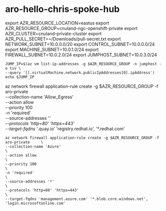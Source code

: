 # aro-hello-chris-spoke-hub

export AZR_RESOURCE_LOCATION=eastus
export AZR_RESOURCE_GROUP=cnuland-ngc-openshift-private
export AZR_CLUSTER=cnuland-private-cluster
export AZR_PULL_SECRET=~/Downloads/pull-secret.txt
export NETWORK_SUBNET=10.0.0.0/20
export CONTROL_SUBNET=10.0.0.0/24
export MACHINE_SUBNET=10.0.1.0/24
export FIREWALL_SUBNET=10.0.2.0/24
export JUMPHOST_SUBNET=10.0.3.0/24

```
JUMP_IP=$(az vm list-ip-addresses -g $AZR_RESOURCE_GROUP -n jumphost -o tsv \
--query '[].virtualMachine.network.publicIpAddresses[0].ipAddress')
echo $JUMP_IP
```
az network firewall application-rule create -g $AZR_RESOURCE_GROUP -f aro-private     \
    --collection-name 'Allow_Egress'                                                  \
    --action allow                                                                    \
    --priority 100                                                                    \
    -n 'required'                                                                     \
    --source-addresses '*'                                                            \
    --protocols 'http=80' 'https=443'                                                 \
    --target-fqdns '*.quay.io' 'registry.redhat.io', '*.redhat.com'

    az network firewall application-rule create -g $AZR_RESOURCE_GROUP -f aro-private     \
    --collection-name 'Azure'                                                  \
    --action allow                                                                    \
    --priority 100                                                                    \
    -n 'required'                                                                     \
    --source-addresses '*'                                                            \
    --protocols 'http=80' 'https=443'                                                 \
    --target-fqdns 'management.azure.com' '*.blob.core.windows.net', 'login.microsoftonline.com'
```
